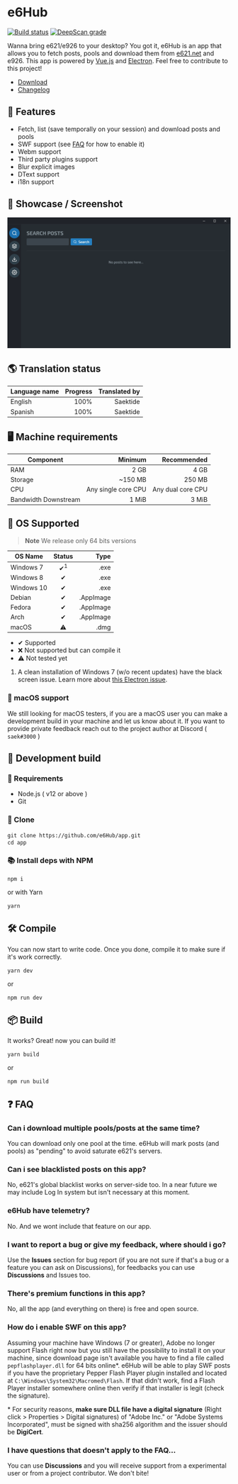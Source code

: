 # e6Hub
[![Build status](https://ci.appveyor.com/api/projects/status/eawhvp0h2215rqhj?svg=true)](https://ci.appveyor.com/project/Saektide/app)
[![DeepScan grade](https://deepscan.io/api/teams/9325/projects/11662/branches/175184/badge/grade.svg)](https://deepscan.io/dashboard#view=project&tid=9325&pid=11662&bid=175184)

Wanna bring e621/e926 to your desktop? You got it, e6Hub is an app that allows you to fetch posts, pools and download them from [e621.net](https://e621.net/help/about) and e926. This app is powered by [Vue.js](https://vuejs.org/) and [Electron](https://www.electronjs.org/). Feel free to contribute to this project!

* [Download](https://github.com/e6Hub/app/releases/latest)
* [Changelog](https://github.com/e6Hub/app/blob/master/CHANGELOG.md#changelog)

## 🌟 Features
* Fetch, list (save temporally on your session) and download posts and pools
* SWF support (see [FAQ](#-faq) for how to enable it)
* Webm support
* Third party plugins support
* Blur explicit images
* DText support
* i18n support

## 📸 Showcase / Screenshot
<p align="center">
  <img src="assets/screenshots/e6HubShowcase1.gif">
</p>

## 🌎 Translation status
| Language name | Progress | Translated by |
| ------------- | -------: | ------------: |
| English       | 100%     | Saektide      |
| Spanish       | 100%     | Saektide      |

## 🖥 Machine requirements
| Component | Minimum | Recommended |
| --------- | ------: | ----------: |
| RAM       | 2 GB    | 4 GB        |
| Storage   | ~150 MB | 250 MB      |
| CPU       |Any single core CPU | Any dual core CPU |
| Bandwidth Downstream | 1 MiB | 3 MiB |

## 🧪 OS Supported
> **Note** We release only 64 bits versions

| OS Name    | Status | Type |
| ---------- | :----: | ---: |
| Windows 7  |✔<sup>1</sup>     | .exe |
| Windows 8  |✔     | .exe |
| Windows 10 |✔     | .exe |
| Debian     |✔     | .AppImage |
| Fedora     |✔     | .AppImage |
| Arch       |✔     | .AppImage |
| macOS      |⚠     | .dmg |

* ✔ Supported
* ❌ Not supported but can compile it
* ⚠ Not tested yet

1. A clean installation of Windows 7 (w/o recent updates) have the black screen issue. Learn more about [this Electron issue](https://github.com/electron/electron/issues/19569).

### 🍎 macOS support
We still looking for macOS testers, if you are a macOS user you can make a development build in your machine and let us know about it. If you want to provide private feedback reach out to the project author at Discord ( `saek#3000` )

## 💾 Development build
### 🚧 Requirements
* Node.js ( v12 or above )
* Git
### 💽 Clone
```
git clone https://github.com/e6Hub/app.git
cd app
```

### 📚 Install deps with NPM
```
npm i
```
or with Yarn
```
yarn
```

## 🛠 Compile
You can now start to write code. Once you done, compile it to make sure if it's work correctly.
```
yarn dev
```
or
```
npm run dev
```

## 📦 Build
It works? Great! now you can build it!
```
yarn build
```
or
```
npm run build
```

## ❓ FAQ

### Can i download multiple pools/posts at the same time?
You can download only one pool at the time. e6Hub will mark posts (and pools) as "pending" to avoid saturate e621's servers.

### Can i see blacklisted posts on this app?
No, e621's global blacklist works on server-side too. In a near future we may include Log In system but isn't necessary at this moment.

### e6Hub have telemetry?
No. And we wont include that feature on our app.

### I want to report a bug or give my feedback, where should i go?
Use the **Issues** section for bug report (if you are not sure if that's a bug or a feature you can ask on Discussions), for feedbacks you can use **Discussions** and Issues too.

### There's premium functions in this app?
No, all the app (and everything on there) is free and open source.

### How do i enable SWF on this app?
Assuming your machine have Windows (7 or greater), Adobe no longer support Flash right now but you still have the possibility to install it on your machine, since download page isn't available you have to find a file called `pepflashplayer.dll` for 64 bits online*. e6Hub will be able to play SWF posts if you have the proprietary Pepper Flash Player plugin installed and located at `C:\Windows\System32\Macromed\Flash`. If that didn't work, find a Flash Player installer somewhere online then verify if that installer is legit (check the signature).

\* For security reasons, **make sure DLL file have a digital signature** (Right click > Properties > Digital signatures) of "Adobe Inc." or "Adobe Systems Incorporated", must be signed with sha256 algorithm and the issuer should be **DigiCert**.

### I have questions that doesn't apply to the FAQ...
You can use **Discussions** and you will receive support from a experimental user or from a project contributor. We don't bite!
